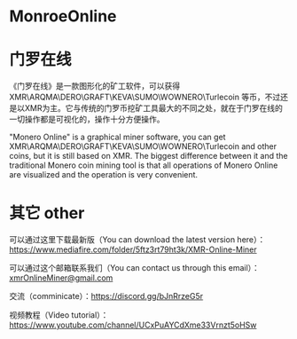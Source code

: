 # MonroeOnline
# 门罗在线
《门罗在线》是一款图形化的矿工软件，可以获得 XMR\ARQMA\DERO\GRAFT\KEVA\SUMO\WOWNERO\Turlecoin 等币，不过还是以XMR为主。它与传统的门罗币挖矿工具最大的不同之处，就在于门罗在线的一切操作都是可视化的，操作十分方便操作。

"Monero Online" is a graphical miner software, you can get XMR\ARQMA\DERO\GRAFT\KEVA\SUMO\WOWNERO\Turlecoin and other coins, but it is still based on XMR. The biggest difference between it and the traditional Monero coin mining tool is that all operations of Monero Online are visualized and the operation is very convenient.

# 其它 other
可以通过这里下载最新版（You can download the latest version here）：https://www.mediafire.com/folder/5ftz3rt79ht3k/XMR-Online-Miner

可以通过这个邮箱联系我们（You can contact us through this email）：xmrOnlineMiner@gmail.com

交流（comminicate）：https://discord.gg/bJnRrzeG5r

视频教程（Video tutorial）：https://www.youtube.com/channel/UCxPuAYCdXme33Vrnzt5oHSw
